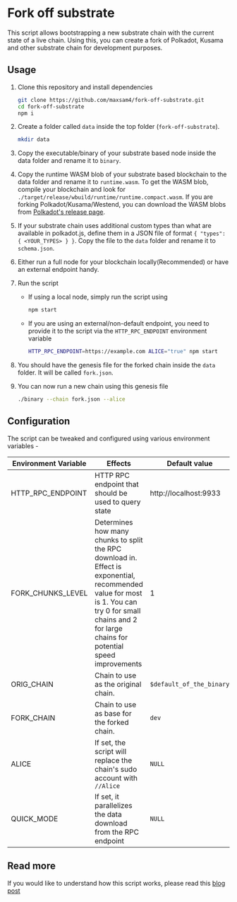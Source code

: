 # Fork off substrate

This script allows bootstrapping a new substrate chain with the current state of a live chain. Using this, you can create a fork of Polkadot, Kusama and other substrate chain for development purposes.

## Usage

1. Clone this repository and install dependencies

   ```bash
   git clone https://github.com/maxsam4/fork-off-substrate.git
   cd fork-off-substrate
   npm i
   ```

2. Create a folder called `data` inside the top folder (`fork-off-substrate`).

   ```bash
   mkdir data
   ```

3. Copy the executable/binary of your substrate based node inside the data folder and rename it to `binary`.

4. Copy the runtime WASM blob of your substrate based blockchain to the data folder and rename it to `runtime.wasm`. To get the WASM blob, compile your blockchain and look for `./target/release/wbuild/runtime/runtime.compact.wasm`. If you are forking Polkadot/Kusama/Westend, you can download the WASM blobs from [Polkadot's release page](https://github.com/paritytech/polkadot/releases).

5. If your substrate chain uses additional custom types than what are available in polkadot.js, define them in a JSON file of format `{ "types": { <YOUR_TYPES> } }`. Copy the file to the `data` folder and rename it to `schema.json`.

6. Either run a full node for your blockchain locally(Recommended) or have an external endpoint handy.

7. Run the script

   - If using a local node, simply run the script using

     ```bash
     npm start
     ```

   - If you are using an external/non-default endpoint, you need to provide it to the script via the `HTTP_RPC_ENDPOINT` environment variable

     ```bash
     HTTP_RPC_ENDPOINT=https://example.com ALICE="true" npm start
     ```

8. You should have the genesis file for the forked chain inside the `data` folder. It will be called `fork.json`.

9. You can now run a new chain using this genesis file

   ```bash
   ./binary --chain fork.json --alice
   ```

## Configuration

The script can be tweaked and configured using various environment variables -

| Environment Variable | Effects                                                                                                                                                                                                 | Default value            |
| -------------------- | ------------------------------------------------------------------------------------------------------------------------------------------------------------------------------------------------------- | ------------------------ |
| HTTP_RPC_ENDPOINT    | HTTP RPC endpoint that should be used to query state                                                                                                                                                    | http://localhost:9933    |
| FORK_CHUNKS_LEVEL    | Determines how many chunks to split the RPC download in. Effect is exponential, recommended value for most is 1. You can try 0 for small chains and 2 for large chains for potential speed improvements | 1                        |
| ORIG_CHAIN           | Chain to use as the original chain.                                                                                                                                                                     | `$default_of_the_binary` |
| FORK_CHAIN           | Chain to use as base for the forked chain.                                                                                                                                                              | `dev`                    |
| ALICE                | If set, the script will replace the chain's sudo account with `//Alice`                                                                                                                                 | `NULL`                   |
| QUICK_MODE           | If set, it parallelizes the data download from the RPC endpoint                                                                                                                                         | `NULL`                   |

## Read more

If you would like to understand how this script works, please read this [blog post](https://mudit.blog/fork-substrate-blockchain/)
